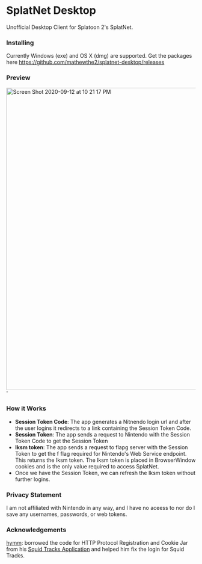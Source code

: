 # SplatNet Desktop
Unofficial Desktop Client for Splatoon 2's SplatNet.

### Installing
Currently Windows (exe) and OS X (dmg) are supported. Get the packages here https://github.com/mathewthe2/splatnet-desktop/releases

### Preview
<img width="804" alt="Screen Shot 2020-09-12 at 10 21 17 PM" src="https://user-images.githubusercontent.com/13146030/92998860-6e514080-f557-11ea-8e10-1c43e5dc71ad.png">'

### How it Works
- **Session Token Code**: The app generates a Nitnendo login url and after the user logins it redirects to a link containing the Session Token Code.
- **Session Token**: The app sends a request to Nintendo with the Session Token Code to get the Session Token 
- **Iksm token**: The app sends a request to flapg server with the Session Token to get the f flag required for Nintendo's Web Service endpoint. This returns the Iksm token. The Iksm token is placed in BrowserWindow cookies and is the only value required to access SplatNet.
- Once we have the Session Token, we can refresh the Iksm token without further logins.

### Privacy Statement
I am not affiliated with Nintendo in any way, and I have no aceess to nor do I save any usernames, passwords, or web tokens.

### Acknowledgements
[hymm](https://github.com/hymm): borrowed the code for HTTP Protocol Registration and Cookie Jar from his [Squid Tracks Application](https://github.com/hymm/squid-tracks/) and helped him fix the login for Squid Tracks.
